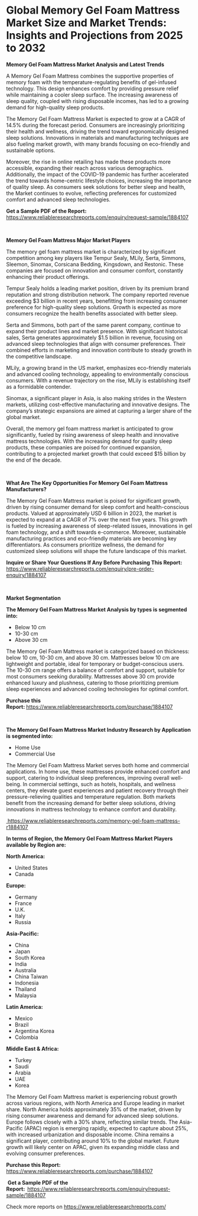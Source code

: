 <p><h1>Global Memory Gel Foam Mattress Market Size and Market Trends: Insights and Projections from 2025 to 2032</h1></p><p><strong>Memory Gel Foam Mattress Market Analysis and Latest Trends</strong></p>
<p><p>A Memory Gel Foam Mattress combines the supportive properties of memory foam with the temperature-regulating benefits of gel-infused technology. This design enhances comfort by providing pressure relief while maintaining a cooler sleep surface. The increasing awareness of sleep quality, coupled with rising disposable incomes, has led to a growing demand for high-quality sleep products. </p><p>The Memory Gel Foam Mattress Market is expected to grow at a CAGR of 14.5% during the forecast period. Consumers are increasingly prioritizing their health and wellness, driving the trend toward ergonomically designed sleep solutions. Innovations in materials and manufacturing techniques are also fueling market growth, with many brands focusing on eco-friendly and sustainable options.</p><p>Moreover, the rise in online retailing has made these products more accessible, expanding their reach across various demographics. Additionally, the impact of the COVID-19 pandemic has further accelerated the trend towards home-centric lifestyle choices, increasing the importance of quality sleep. As consumers seek solutions for better sleep and health, the Market continues to evolve, reflecting preferences for customized comfort and advanced sleep technologies.</p></p>
<p><strong>Get a Sample PDF of the Report:&nbsp;</strong> <a href="https://www.reliableresearchreports.com/enquiry/request-sample/1884107?utm_campaign=2287&utm_medium=2&utm_source=Github&utm_content=ia&utm_term=28032025&utm_id=memory-gel-foam-mattress">https://www.reliableresearchreports.com/enquiry/request-sample/1884107</a></p>
<p>&nbsp;</p>
<p><strong>Memory Gel Foam Mattress Major Market Players</strong></p>
<p><p>The memory gel foam mattress market is characterized by significant competition among key players like Tempur Sealy, MLily, Serta, Simmons, Sleemon, Sinomax, Corsicana Bedding, Kingsdown, and Restonic. These companies are focused on innovation and consumer comfort, constantly enhancing their product offerings.</p><p>Tempur Sealy holds a leading market position, driven by its premium brand reputation and strong distribution network. The company reported revenue exceeding $3 billion in recent years, benefitting from increasing consumer preference for high-quality sleep solutions. Growth is expected as more consumers recognize the health benefits associated with better sleep.</p><p>Serta and Simmons, both part of the same parent company, continue to expand their product lines and market presence. With significant historical sales, Serta generates approximately $1.5 billion in revenue, focusing on advanced sleep technologies that align with consumer preferences. Their combined efforts in marketing and innovation contribute to steady growth in the competitive landscape.</p><p>MLily, a growing brand in the US market, emphasizes eco-friendly materials and advanced cooling technology, appealing to environmentally conscious consumers. With a revenue trajectory on the rise, MLily is establishing itself as a formidable contender. </p><p>Sinomax, a significant player in Asia, is also making strides in the Western markets, utilizing cost-effective manufacturing and innovative designs. The company’s strategic expansions are aimed at capturing a larger share of the global market.</p><p>Overall, the memory gel foam mattress market is anticipated to grow significantly, fueled by rising awareness of sleep health and innovative mattress technologies. With the increasing demand for quality sleep products, these companies are poised for continued expansion, contributing to a projected market growth that could exceed $15 billion by the end of the decade.</p></p>
<p>&nbsp;</p>
<p><strong>What Are The Key Opportunities For Memory Gel Foam Mattress Manufacturers?</strong></p>
<p><p>The Memory Gel Foam Mattress market is poised for significant growth, driven by rising consumer demand for sleep comfort and health-conscious products. Valued at approximately USD 6 billion in 2023, the market is expected to expand at a CAGR of 7% over the next five years. This growth is fueled by increasing awareness of sleep-related issues, innovations in gel foam technology, and a shift towards e-commerce. Moreover, sustainable manufacturing practices and eco-friendly materials are becoming key differentiators. As consumers prioritize wellness, the demand for customized sleep solutions will shape the future landscape of this market.</p></p>
<p><strong>Inquire or Share Your Questions If Any Before Purchasing This Report:</strong> <a href="https://www.reliableresearchreports.com/enquiry/pre-order-enquiry/1884107?utm_campaign=2287&utm_medium=2&utm_source=Github&utm_content=ia&utm_term=28032025&utm_id=memory-gel-foam-mattress">https://www.reliableresearchreports.com/enquiry/pre-order-enquiry/1884107</a></p>
<p>&nbsp;</p>
<p><strong>Market Segmentation</strong></p>
<p><strong>The Memory Gel Foam Mattress Market Analysis by types is segmented into:</strong></p>
<p><ul><li>Below 10 cm</li><li>10-30 cm</li><li>Above 30 cm</li></ul></p>
<p><p>The Memory Gel Foam Mattress market is categorized based on thickness: below 10 cm, 10-30 cm, and above 30 cm. Mattresses below 10 cm are lightweight and portable, ideal for temporary or budget-conscious users. The 10-30 cm range offers a balance of comfort and support, suitable for most consumers seeking durability. Mattresses above 30 cm provide enhanced luxury and plushness, catering to those prioritizing premium sleep experiences and advanced cooling technologies for optimal comfort.</p></p>
<p><strong>Purchase this Report:&nbsp;</strong><a href="https://www.reliableresearchreports.com/purchase/1884107?utm_campaign=2287&utm_medium=2&utm_source=Github&utm_content=ia&utm_term=28032025&utm_id=memory-gel-foam-mattress">https://www.reliableresearchreports.com/purchase/1884107</a></p>
<p>&nbsp;</p>
<p><strong>The Memory Gel Foam Mattress Market Industry Research by Application is segmented into:</strong></p>
<p><ul><li>Home Use</li><li>Commercial Use</li></ul></p>
<p><p>The Memory Gel Foam Mattress Market serves both home and commercial applications. In home use, these mattresses provide enhanced comfort and support, catering to individual sleep preferences, improving overall well-being. In commercial settings, such as hotels, hospitals, and wellness centers, they elevate guest experiences and patient recovery through their pressure-relieving qualities and temperature regulation. Both markets benefit from the increasing demand for better sleep solutions, driving innovations in mattress technology to enhance comfort and durability.</p></p>
<p><a href="https://www.reliableresearchreports.com/memory-gel-foam-mattress-r1884107?utm_campaign=2287&utm_medium=2&utm_source=Github&utm_content=ia&utm_term=28032025&utm_id=memory-gel-foam-mattress">&nbsp;https://www.reliableresearchreports.com/memory-gel-foam-mattress-r1884107</a></p>
<p><strong>In terms of Region, the Memory Gel Foam Mattress Market Players available by Region are:</strong></p>
<p>
    <p> <strong> North America: </strong>
        <ul>
            <li>United States</li>
            <li>Canada</li>
        </ul>
        </p> 
    <p> <strong> Europe: </strong>
        <ul>
            <li>Germany</li>
            <li>France</li>
            <li>U.K.</li>
            <li>Italy</li>
            <li>Russia</li>
        </ul>
        </p> 
    <p> <strong> Asia-Pacific: </strong>
        <ul>
            <li>China</li>
            <li>Japan</li>
            <li>South Korea</li>
            <li>India</li>
            <li>Australia</li>
            <li>China Taiwan</li>
            <li>Indonesia</li>
            <li>Thailand</li>
            <li>Malaysia</li>
        </ul>
        </p> 
    <p> <strong> Latin America: </strong>
        <ul>
            <li>Mexico</li>
            <li>Brazil</li>
            <li>Argentina Korea</li>
            <li>Colombia</li>
        </ul>
        </p> 
    <p> <strong> Middle East & Africa: </strong>
        <ul>
            <li>Turkey</li>
            <li>Saudi</li>
            <li>Arabia</li>
            <li>UAE</li>
            <li>Korea</li>
        </ul>
    </p>
    </p>
<p><p>The Memory Gel Foam Mattress market is experiencing robust growth across various regions, with North America and Europe leading in market share. North America holds approximately 35% of the market, driven by rising consumer awareness and demand for advanced sleep solutions. Europe follows closely with a 30% share, reflecting similar trends. The Asia-Pacific (APAC) region is emerging rapidly, expected to capture about 25%, with increased urbanization and disposable income. China remains a significant player, contributing around 10% to the global market. Future growth will likely center on APAC, given its expanding middle class and evolving consumer preferences.</p></p>
<p><strong>Purchase this Report: </strong><a href="https://www.reliableresearchreports.com/purchase/1884107?utm_campaign=2287&utm_medium=2&utm_source=Github&utm_content=ia&utm_term=28032025&utm_id=memory-gel-foam-mattress">https://www.reliableresearchreports.com/purchase/1884107</a></p>
<p>&nbsp;<strong>Get a Sample PDF of the Report:&nbsp;&nbsp;</strong><a href="https://www.reliableresearchreports.com/enquiry/request-sample/1884107?utm_campaign=2287&utm_medium=2&utm_source=Github&utm_content=ia&utm_term=28032025&utm_id=memory-gel-foam-mattress">https://www.reliableresearchreports.com/enquiry/request-sample/1884107</a></p>
<p><strong></strong></p>
<p>Check more reports on <a href="https://www.reliableresearchreports.com/?utm_campaign=2287&utm_medium=2&utm_source=Github&utm_content=ia&utm_term=28032025&utm_id=memory-gel-foam-mattress">https://www.reliableresearchreports.com/</a></p>